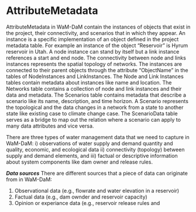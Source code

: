 AttributeMetadata
=================


AttributeMetadata in WaM-DaM contain the instances of objects that exist in the project, their connectivity, and scenarios that in which they appear. An instance is a specific implementation of an object defined in the project metadata table. For example an instance of the object “Reservoir” is Hyrum reservoir in Utah. A node instance can stand by itself but a link instance references a start and end node. The connectivity between node and links instances represents the spatial topology of networks. The instances are connected to their parent objects through the attribute “ObjectName” in the tables of NodeInstances and LinkInstances. The Node and Link Instances tables contain metadata about instances like name and location. The Networks table contains a collection of node and link instances and their data and metadata. The Scenarios table contains metadata that describe a scenario like its name, description, and time horizon. A Scenario represents the topological and the data changes in a network from a state to another state like existing case to climate change case. The ScenarioData table serves as a bridge to map out the relation where a scenario can apply to many data attributes and vice versa. 


There are three types of water management data that we need to capture in WaM-DaM: i) observations of water supply and demand quantity and quality, economic, and ecological data ii) connectivity (topology) between supply and demand elements, and iii) factual or descriptive information about system components like dam owner and release rules. 

***Data sources***
There are different sources that a piece of data can originate from in WaM-DaM:
1. Observational data (e.g., flowrate and water elevation in a reservoir) 
2. Factual data (e.g., dam ownder and reservoir capacity)
3. Opinion or experiance data (e.g., reservoir release rules and  
